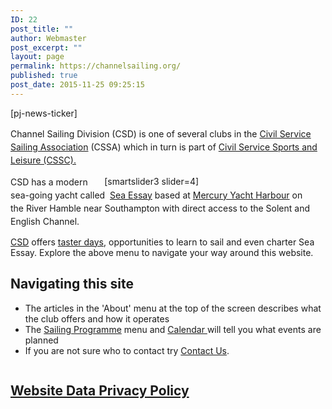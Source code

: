```yaml
---
ID: 22
post_title: ""
author: Webmaster
post_excerpt: ""
layout: page
permalink: https://channelsailing.org/
published: true
post_date: 2015-11-25 09:25:15
---
```

<p>[pj-news-ticker]</p>
<p style="line-height: 1.5em;"><span style="line-height: 1.5em;">Channel Sailing Division (CSD) is one of several clubs in the&nbsp;<a href="http://www.cs-sailing.org/" target="_blank" rel="noopener noreferrer">Civil Service Sailing Association</a> (CSSA) which in turn is part of&nbsp;<a href="http://www.cssc.co.uk/" target="_blank" rel="noopener noreferrer">Civil Service Sports and Leisure (CSSC).</a>&nbsp;</span></p>
<div style="float: Right; width: 70%; padding: 1px;">[smartslider3 slider=4]</div>
<p style="line-height: 1.5em;"><span style="line-height: 1.5em;">CSD has</span>&nbsp;a modern sea-going yacht called&nbsp;&nbsp;<a href="//channelsailing.org/seaessay-2/">Sea Essay</a>&nbsp;based at&nbsp;<a title="Mercury Yacht Harbour" href="https://channelsailing.wordpress.com/home-2/mercury-yacht-harbour/" target="_blank" rel="noopener noreferrer">Mercury Yacht Harbour</a>&nbsp;on the&nbsp;River Hamble near Southampton&nbsp;with direct access to the Solent and English Channel.</p>

<!-- wp:paragraph -->
<p> <a href="https://channelsailing.org/home/about/">CSD</a> offers <a href="http://day%20sail/">taster days</a>, opportunities to learn to sail and even charter Sea Essay.  Explore the above menu to navigate your way around this website.  </p>
<!-- /wp:paragraph -->

<!-- wp:heading -->
<h2>Navigating this site</h2>
<!-- /wp:heading -->

<!-- wp:columns -->
<div class="wp-block-columns"><!-- wp:column {"width":66.66} -->
<div class="wp-block-column" style="flex-basis:66.66%"><!-- wp:list -->
<ul><li>The articles in the 'About' menu at the top of the screen describes what the club offers and how it operates</li><li>The <a href="https://channelsailing.org/sailing-opportunities/">Sailing Programme</a>&nbsp;menu and <a href="https://channelsailing.org/2018/03/02/csd-calendar/">Calendar </a>will tell you what events are planned</li><li>If you are not sure who to contact try <a href="https://channelsailing.org/contacts/">Contact Us</a>.</li></ul>
<!-- /wp:list --></div>
<!-- /wp:column -->

<!-- wp:column {"width":33.33} -->
<div class="wp-block-column" style="flex-basis:33.33%"><!-- wp:image {"id":2717,"sizeSlug":"large"} -->
<figure class="wp-block-image size-large"><img src="https://channelsailing.org/wp-content/uploads/2020/07/about-Menu-small.png" alt="" class="wp-image-2717"/></figure>
<!-- /wp:image --></div>
<!-- /wp:column --></div>
<!-- /wp:columns -->

<!-- wp:heading -->
<h2> <a href="//channelsailing.org/website-data-privacy-policy/">Website Data Privacy Policy</a> </h2>
<!-- /wp:heading -->